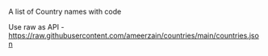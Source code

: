 A list of Country names with code

Use raw as API - https://raw.githubusercontent.com/ameerzain/countries/main/countries.json
